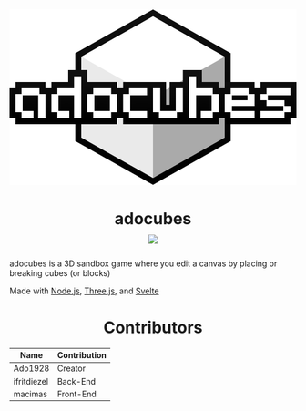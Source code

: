 <p align=center>
<img src="https://raw.githubusercontent.com/ado1928/ado-cubes/svelte/public/images/svgs/adocubes-logo.svg">
<h1 align=center>adocubes<br>
<a href="https://discord.gg/rNMTeADfnc"><img src="https://i.imgur.com/HPnB3JL.png"></a>
</h1>
</p>
adocubes is a 3D sandbox game where you edit a canvas by placing or breaking cubes (or blocks)

Made with [Node.js](https://nodejs.org), [Three.js](https://threejs.org), and [Svelte](https://svelte.dev)

<h1 align=center>Contributors</h1>

Name        | Contribution
------------|--------------------
Ado1928     | Creator
ifritdiezel | Back-End
macimas     | Front-End